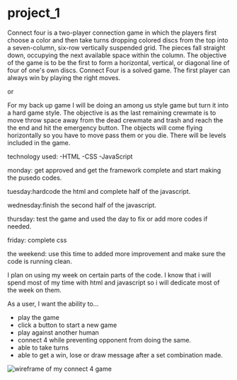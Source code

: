 # project_1
Connect four is a two-player connection game in which the players first choose a color and then take turns dropping colored discs from the top into a seven-column, six-row vertically suspended grid. The pieces fall straight down, occupying the next available space within the column. The objective of the game is to be the first to form a horizontal, vertical, or diagonal line of four of one's own discs. Connect Four is a solved game. The first player can always win by playing the right moves.

or

For my back up game I will be doing an among us style game but turn it into a hard game style. The objective is as the last remaining crewmate is to move throw space away from the dead crewmate and trash and reach the the end and hit the emergency button. The objects will come flying horizontally so you have to move pass them or you die. There will be levels included in the game.


technology used:
-HTML -CSS -JavaScript

monday: get approved and get the framework complete and start making the pusedo codes.

tuesday:hardcode the html and complete half of the javascript.

wednesday:finish the second half of the javascript.

thursday: test the game and used the day to fix or add more codes if needed.

friday: complete css

the weekend: use this time to added more improvement and make sure the code is running clean.


I plan on using my week on certain parts of the code. I know that i will spend most of my time with html and javascript so i will dedicate most of the week on them.


As a user, I want the ability to... 
  - play the game
  - click a button to start a new game
  - play against another human
  - connect 4 while preventing opponent from doing the same.
  - able to take turns
  - able to get a win, lose or draw message after a set combination made.


![wireframe of my connect 4 game](./connect-4-main.png)


